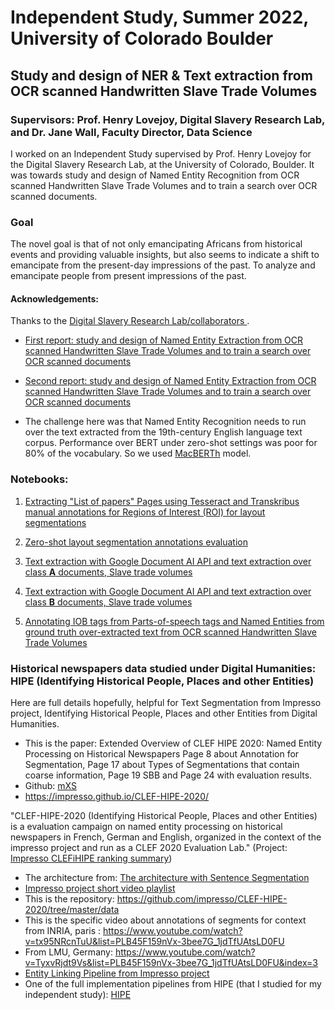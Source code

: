 # Independent Study, Summer 2022, University of Colorado Boulder

## Study and design of NER & Text extraction from OCR scanned Handwritten Slave Trade Volumes

### Supervisors: Prof. Henry Lovejoy, Digital Slavery Research Lab, and Dr. Jane Wall, Faculty Director, Data Science

I worked on an Independent Study supervised by Prof. Henry Lovejoy for the Digital Slavery Research Lab, at the University of Colorado, Boulder. It was towards study and design of Named Entity Recognition from OCR scanned Handwritten Slave Trade Volumes and to train a search over OCR scanned documents. 

### Goal
The novel goal is that of not only emancipating Africans from
historical events and providing valuable insights, but also seems to indicate
a shift to emancipate from the present-day impressions of the past.
To analyze and emancipate people from present impressions of the past.

#### Acknowledgements:
Thanks to the <a href="https://www.colorado.edu/lab/dsrl/collaborators">Digital Slavery Research Lab/collaborators </a>.

- <a href="https://github.com/sushmaakoju/study-work-reports/blob/main/university-of-colorado-boulder/sushma-akoju-independent-study-digital-slavery-first_summary_report.pdf"> First report: study and design of Named Entity Extraction from OCR scanned Handwritten Slave Trade Volumes and to train a search over OCR scanned documents<a/>

- <a href="https://github.com/sushmaakoju/study-work-reports/blob/main/university-of-colorado-boulder/sushma-akoju-digital-slavery-project-indep_study_final_report.pdf"> Second report: study and design of Named Entity Extraction from OCR scanned Handwritten Slave Trade Volumes and to train a search over OCR scanned documents<a/>

- The challenge here was that Named Entity Recognition needs to run over the text extracted from the 19th-century English language text corpus. Performance over BERT under zero-shot settings was poor for 80% of the vocabulary. So we used <a href="https://github.com/sushmaakoju/macberth-eval">MacBERTh</a> model.

### Notebooks:

1. <a href="https://nbviewer.org/github/sushmaakoju/named-entity-text-extraction-ocr-slave-trade-volumes/blob/main/extract_from_listofpapers_june17.ipynb">Extracting "List of papers" Pages using Tesseract and Transkribus manual annotations for Regions of Interest (ROI) for layout segmentations</a>

2. <a href="https://nbviewer.org/github/sushmaakoju/named-entity-text-extraction-ocr-slave-trade-volumes/blob/main/automated_annotation_layout_parser_segmentation.ipynb"> Zero-shot layout segmentation annotations evaluation</a>

3. <a href="https://github.com/sushmaakoju/named-entity-text-extraction-ocr-slave-trade-volumes/blob/main/sushma_akoju_july_19_class_A_analysis.ipynb">Text extraction with Google Document AI API and text extraction over class **A** documents, Slave trade volumes</a>

4. <a href="https://github.com/sushmaakoju/named-entity-text-extraction-ocr-slave-trade-volumes/blob/main/sushma_akoju_july_20_class_B_analysis.ipynb">Text extraction with Google Document AI API and text extraction over class **B** documents, Slave trade volumes</a>

5. <a href="https://github.com/sushmaakoju/named-entity-text-extraction-ocr-slave-trade-volumes/blob/main/sushma_akoju_pos_analysis.ipynb">Annotating IOB tags from Parts-of-speech tags and Named Entities from ground truth over-extracted text from OCR scanned Handwritten Slave Trade Volumes</a>

### Historical newspapers data studied under Digital Humanities: HIPE (Identifying Historical People, Places and other Entities)

Here are full details hopefully, helpful for Text Segmentation from Impresso project, Identifying Historical People, Places and other Entities from Digital Humanities. 

- This is the paper: Extended Overview of CLEF HIPE 2020: Named Entity Processing on Historical Newspapers  Page 8 about Annotation for Segmentation, Page 17 about Types of Segmentations that contain coarse information, Page 19 SBB and Page 24 with evaluation results.
- Github: <a href="https://github.com/eldams/mXS">mXS</a>
- <a href="https://impresso.github.io/CLEF-HIPE-2020/">https://impresso.github.io/CLEF-HIPE-2020/</a>

"CLEF-HIPE-2020 (Identifying Historical People, Places and other Entities) is a evaluation campaign on named entity processing on historical newspapers in French, German and English, organized in the context of the impresso project and run as a CLEF 2020 Evaluation Lab." (Project: <a href="https://github.com/impresso/CLEF-HIPE-2020/blob/master/evaluation-results/ranking_summary_final.md">Impresso CLEFiHIPE ranking summary</a>)

- The architecture from: <a href="https://www.youtube.com/watch?v=BOu5Wk3wrDo&list=PLB45F159nVx-3bee7G_1jdTfUAtsLD0FU&index=2">The architecture with Sentence Segmentation</a>
- <a href="https://www.youtube.com/playlist?list=PLB45F159nVx9CwVvXx1vYEBN--BWHurnn">Impresso project short video playlist</a>
- This is the repository: <a href="https://github.com/impresso/CLEF-HIPE-2020/tree/master/data">https://github.com/impresso/CLEF-HIPE-2020/tree/master/data</a>
- This is the specific video about annotations of segments for context from INRIA, paris : <a href="https://www.youtube.com/watch?v=tx95NRcnTuU&list=PLB45F159nVx-3bee7G_1jdTfUAtsLD0FU">https://www.youtube.com/watch?v=tx95NRcnTuU&list=PLB45F159nVx-3bee7G_1jdTfUAtsLD0FU</a>
- From LMU, Germany: <a href="https://www.youtube.com/watch?v=TyxvRjdt9Vs&list=PLB45F159nVx-3bee7G_1jdTfUAtsLD0FU&index=3">https://www.youtube.com/watch?v=TyxvRjdt9Vs&list=PLB45F159nVx-3bee7G_1jdTfUAtsLD0FU&index=3</a>
- <a href="https://www.youtube.com/watch?v=boz0LrheVP0&list=PLB45F159nVx-3bee7G_1jdTfUAtsLD0FU&index=8">Entity Linking Pipeline from Impresso project</a>
- One of the full implementation pipelines from HIPE (that I studied for my independent study): <a href="https://www.youtube.com/watch?v=RtcgbH0kVF8&list=PLB45F159nVx-3bee7G_1jdTfUAtsLD0FU&index=10">HIPE</a>
